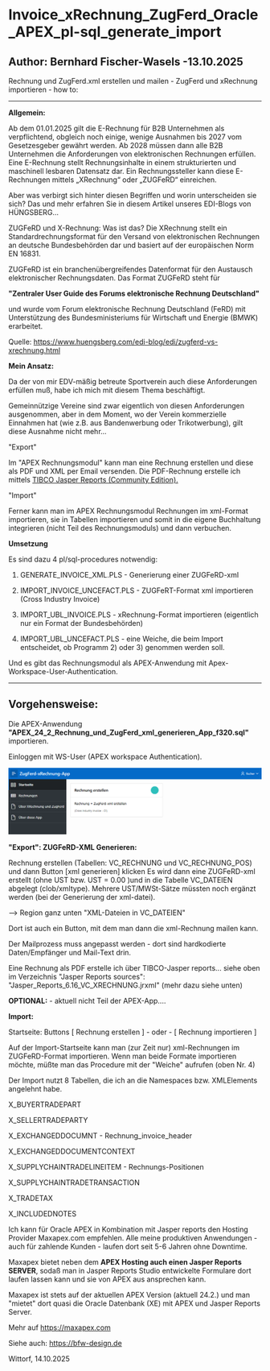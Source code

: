# Invoice_xRechnung_ZugFerd_Oracle_APEX_pl-sql_generate_import
Author: Bernhard Fischer-Wasels -13.10.2025
--------------------------------------------------------------------------------

Rechnung und ZugFerd.xml erstellen und mailen - ZugFerd und xRechnung importieren - how to:

--------------------------------------------------------------------------------

<b>Allgemein:</b>

Ab dem 01.01.2025 gilt die E-Rechnung für B2B Unternehmen als verpflichtend, obgleich noch einige, wenige Ausnahmen bis 2027 vom Gesetzesgeber gewährt werden. Ab 2028 müssen dann alle B2B Unternehmen die Anforderungen von elektronischen Rechnungen erfüllen. Eine E-Rechnung stellt Rechnungsinhalte in einem strukturierten und maschinell lesbaren Datensatz dar. Ein Rechnungssteller kann diese E-Rechnungen mittels „XRechnung“ oder „ZUGFeRD“ einreichen.

Aber was verbirgt sich hinter diesen Begriffen und worin unterscheiden sie sich? Das und mehr erfahren Sie in diesem Artikel unseres EDI-Blogs von HÜNGSBERG…

ZUGFeRD und X-Rechnung: Was ist das?
Die XRechnung stellt ein Standardrechnungsformat für den Versand von elektronischen Rechnungen an deutsche Bundesbehörden dar und basiert auf der europäischen Norm EN 16831.

ZUGFeRD ist ein branchenübergreifendes Datenformat für den Austausch elektronischer Rechnungsdaten. Das Format ZUGFeRD steht für 

<b>"Zentraler User Guide des Forums elektronische Rechnung Deutschland"</b> 

und wurde vom Forum elektronische Rechnung Deutschland (FeRD) mit Unterstützung des Bundesministeriums für Wirtschaft und Energie (BMWK) erarbeitet.

Quelle: https://www.huengsberg.com/edi-blog/edi/zugferd-vs-xrechnung.html

<b>Mein Ansatz:</b>

Da der von mir EDV-mäßig betreute Sportverein auch diese Anforderungen erfüllen muß, habe ich mich mit diesem Thema beschäftigt.

Gemeinnützige Vereine sind zwar eigentlich von diesen Anforderungen ausgenommen, aber in dem Moment, wo der Verein kommerzielle Einnahmen hat (wie z.B. aus Bandenwerbung oder Trikotwerbung), gilt diese Ausnahme nicht mehr...


"Export"

Im "APEX Rechnungsmodul" kann man eine Rechnung erstellen und diese als PDF und XML per Email versenden. Die PDF-Rechnung erstelle ich mittels <a target=new href ="https://www.jaspersoft.com/products/jaspersoft-community">TIBCO Jasper Reports (Community Edition).</a>

"Import"

Ferner kann man im APEX Rechnungsmodul Rechnungen im xml-Format importieren, sie in Tabellen importieren und somit in die eigene Buchhaltung integrieren (nicht Teil des Rechnungsmoduls) und dann verbuchen.

<b>Umsetzung</b>

Es sind dazu 4 pl/sql-procedures notwendig:

1) GENERATE_INVOICE_XML.PLS - Generierung einer ZUGFeRD-xml

2) IMPORT_INVOICE_UNCEFACT.PLS - ZUGFeRT-Format xml importieren (Cross Industry Invoice)

3) IMPORT_UBL_INVOICE.PLS - xRechnung-Format importieren (eigentlich nur ein Format der Bundesbehörden)

4) IMPORT_UBL_UNCEFACT.PLS - eine Weiche, die beim Import entscheidet, ob Programm 2) oder 3) genommen werden soll.

Und es gibt das Rechnungsmodul als APEX-Anwendung mit Apex-Workspace-User-Authentication.

---------------------------------
<b>Vorgehensweise:</b>
---------------------------------

Die APEX-Anwendung <b>"APEX_24_2_Rechnung_und_ZugFerd_xml_generieren_App_f320.sql"</b> importieren.

Einloggen mit WS-User (APEX workspace Authentication).

<img src="/images/ZugFerd_app_screenshot.png" alt="APEX Rechnungsmodul" />


<b>"Export": ZUGFeRD-XML Generieren:</b>

Rechnung erstellen (Tabellen: VC_RECHNUNG und VC_RECHNUNG_POS)  und dann Button [xml generieren] klicken
Es wird dann eine ZUGFeRD-xml erstellt (ohne UST bzw. UST = 0.00 )und in die Tabelle VC_DATEIEN abgelegt (clob/xmltype).
Mehrere UST/MWSt-Sätze müssten noch ergänzt werden (bei der Generierung der xml-datei).

--> Region ganz unten "XML-Dateien in VC_DATEIEN"

Dort ist auch ein Button, mit dem man dann die xml-Rechnung mailen kann.

Der Mailprozess muss angepasst werden - dort sind hardkodierte Daten/Empfänger und Mail-Text drin.

Eine Rechnung als PDF erstelle ich über TIBCO-Jasper reports...
siehe oben im Verzeichnis "Jasper Reports sources": "Jasper_Reports_6.16_VC_XRECHNUNG.jrxml" (mehr dazu siehe unten)

<b>OPTIONAL:</b> - aktuell nicht Teil der APEX-App....

<b>Import:</b>

Startseite: Buttons [ Rechnung erstellen ] - oder - [ Rechnung importieren ]

Auf der Import-Startseite kann man (zur Zeit nur) xml-Rechnungen im ZUGFeRD-Format importieren.
Wenn man beide Formate importieren möchte, müßte man das Procedure mit der "Weiche" aufrufen (oben Nr. 4)

Der Import nutzt 8 Tabellen, die ich an die Namespaces bzw. XMLElements angelehnt habe.

X_BUYERTRADEPART

X_SELLERTRADEPARTY

X_EXCHANGEDDOCUMNT - Rechnung_invoice_header

X_EXCHANGEDDOCUMENTCONTEXT

X_SUPPLYCHAINTRADELINEITEM - Rechnungs-Positionen

X_SUPPLYCHAINTRADETRANSACTION

X_TRADETAX

X_INCLUDEDNOTES


Ich kann für Oracle APEX in Kombination mit Jasper reports den Hosting Provider Maxapex.com empfehlen. Alle meine produktiven Anwendungen - auch für zahlende Kunden - laufen dort seit 5-6 Jahren ohne Downtime.

Maxapex bietet neben dem <b>APEX Hosting auch einen Jasper Reports SERVER</b>, sodaß man in Jasper Reports Studio entwickelte Formulare dort laufen lassen kann und sie von APEX aus ansprechen kann.

Maxapex ist stets auf der aktuellen APEX Version (aktuell 24.2.) und man "mietet" dort quasi die Oracle Datenbank (XE) mit APEX und Jasper Reports Server.

Mehr auf https://maxapex.com

Siehe auch: https://bfw-design.de

Wittorf, 14.10.2025



